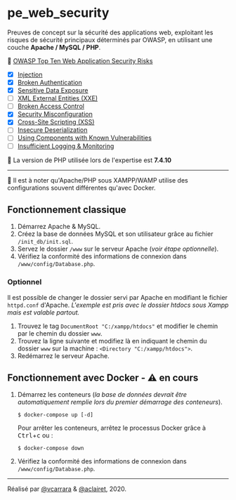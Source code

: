 # pe_web_security

Preuves de concept sur la sécurité des applications web, exploitant les risques de sécurité principaux déterminés par OWASP, en utilisant une couche **Apache / MySQL / PHP**.

:memo: [OWASP Top Ten Web Application Security Risks](https://owasp.org/www-project-top-ten/)

- [x] [Injection](https://owasp.org/www-project-top-ten/2017/A1_2017-Injection)
- [x] [Broken Authentication](https://owasp.org/www-project-top-ten/2017/A2_2017-Broken_Authentication)
- [x] [Sensitive Data Exposure](https://owasp.org/www-project-top-ten/2017/A3_2017-Sensitive_Data_Exposure)
- [ ] [XML External Entities (XXE)](<https://owasp.org/www-project-top-ten/2017/A4_2017-XML_External_Entities_(XXE)>)
- [ ] [Broken Access Control](https://owasp.org/www-project-top-ten/2017/A5_2017-Broken_Access_Control)
- [x] [Security Misconfiguration](https://owasp.org/www-project-top-ten/2017/A6_2017-Security_Misconfiguration)
- [x] [Cross-Site Scripting (XSS)](<https://owasp.org/www-project-top-ten/2017/A7_2017-Cross-Site_Scripting_(XSS)>)
- [ ] [Insecure Deserialization](https://owasp.org/www-project-top-ten/2017/A8_2017-Insecure_Deserialization)
- [ ] [Using Components with Known Vulnerabilities](https://owasp.org/www-project-top-ten/2017/A9_2017-Using_Components_with_Known_Vulnerabilities)
- [ ] [Insufficient Logging & Monitoring](https://owasp.org/www-project-top-ten/2017/A10_2017-Insufficient_Logging%2526Monitoring)

:wrench: La version de PHP utilisée lors de l'expertise est **7.4.10**

<hr />

:loudspeaker: Il est à noter qu'Apache/PHP sous XAMPP/WAMP utilise des configurations souvent différentes qu'avec Docker.

## Fonctionnement classique

1. Démarrez Apache & MySQL.
2. Créez la base de données MySQL et son utilisateur grâce au fichier `/init_db/init.sql`.
3. Servez le dossier `/www` sur le serveur Apache (_voir étape optionnelle_).
4. Vérifiez la conformité des informations de connexion dans `/www/config/Database.php`.

### Optionnel

Il est possible de changer le dossier servi par Apache en modifiant le fichier `httpd.conf` d'Apache. _L'exemple est pris avec le dossier htdocs sous Xampp mais est valable partout._

1. Trouvez le tag `DocumentRoot "C:/xampp/htdocs"` et modifier le chemin par le chemin du dossier `www`.
2. Trouvez la ligne suivante et modifiez là en indiquant le chemin du dossier `www` sur la machine : `<Directory "C:/xampp/htdocs">`.
3. Redémarrez le serveur Apache.

## Fonctionnement avec Docker - :warning: en cours

1. Démarrez les conteneurs (_la base de données devrait être automatiquement remplie lors du premier démarrage des conteneurs_).

   ```
   $ docker-compose up [-d]
   ```

   Pour arrêter les conteneurs, arrêtez le processus Docker grâce à <kbd>Ctrl</kbd>+<kbd>c</kbd> ou :

   ```
   $ docker-compose down
   ```

2. Vérifiez la conformité des informations de connexion dans `/www/config/Database.php`.

<hr />

Réalisé par [@vcarrara](https://github.com/vcarrara) & [@aclairet](https://github.com/aclairet), 2020.
